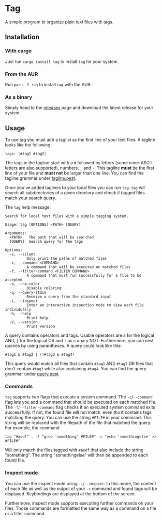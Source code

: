 # Tag

A simple program to organize plain text files with tags.

## Installation

### With cargo

Just run `cargo install tag` to install `tag` for your system.

### From the AUR

Run `paru -S tag` to install `tag` with the AUR.

### As a binary

Simply head to the [releases](https://github.com/miampf/tag/releases) page and download the latest release for your system.

## Usage

To use tag you must add a taglist as the first line of your text files. A tagline looks like the following:

```
tags: [#tag1 #tag2]
```

The tags in the tagline start with a `#` followed by letters (some none-ASCII letters are also supported), numbers, `_` and `-`. This tagline **must** be the first line of your file and **must not** be larger than one line. You can find the tagline grammar under [tagline.pest](./tagline.pest).

Once you've added taglines to your local files you can run `tag`. `tag` will search all subdirectories of a given directory and check if tagged files match your search query.

The `tag` help message:

```
Search for local text files with a simple tagging system.

Usage: tag [OPTIONS] <PATH> [QUERY]

Arguments:
  <PATH>   The path that will be searched
  [QUERY]  Search query for the tags

Options:
  -s, --silent
          Only print the paths of matched files
  -c, --command <COMMAND>
          A command that will be executed on matched files
  -f, --filter-command <FILTER_COMMAND>
          A command that must run successfully for a file to be accepted
  -n, --no-color
          Disable coloring
  -q, --query-stdin
          Receive a query from the standard input
  -i, --inspect
          Enter an interactive inspection mode to view each file individually
  -h, --help
          Print help
  -V, --version
          Print version

```

A query contains operators and tags. Usable operators are `&` for the logical AND, `|` for the logical OR and `!` as a unary NOT. Furthermore, you can nest queries by using parantheses. A query could look like this:

```
#tag1 & #tag2 | (!#tag3 & #tag4)
```

This query would match all files that contain `#tag1` AND `#tag2` OR files that don't contain `#tag3` while also containing `#tag4`. You can find the query grammar under [query.pest](./query.pest).

### Commands

`tag` supports two flags that execute a system command. The `-c`/`--command` flag lets you add a command that should be executed on each matched file. The `-f`/`--filter-command` flag checks if an executed system command exits successfully. If not, the found file will not match, even tho it contains tags matching the query. You can use the string `#FILE#` in your command. This string will be replaced with the filepath of the file that matched the query. For example, the command

```
tag "#asdf" . -f "grep 'something' #FILE#" -c "echo 'somethingelse' >> #FILE#"
```

Will only match the files tagged with `#asdf` that also include the string "something". The string "somethingelse" will then be appended to each found file.

### Inspect mode

You can use the inspect mode using `-i`/`--inspect`. In this mode, the content of each file as well as the output of your `-c` command and found tags will be displayed. Keybindings are displayed at the bottom of the screen.

Furthermore, inspect mode supports executing further commands on your files. Those commands are formatted the same way as a command on a file or a filter command.
